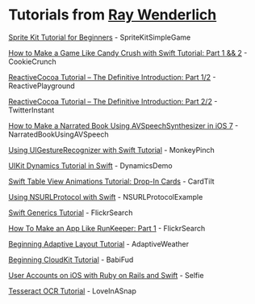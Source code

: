 # Tutorials from [Ray Wenderlich](http://www.raywenderlich.com)

[Sprite Kit Tutorial for Beginners](http://www.raywenderlich.com/42699/spritekit-tutorial-for-beginners) - SpriteKitSimpleGame

[How to Make a Game Like Candy Crush with Swift Tutorial: Part 1 && 2](http://www.raywenderlich.com/75270/make-game-like-candy-crush-with-swift-tutorial-part-1) - CookieCrunch

[ReactiveCocoa Tutorial – The Definitive Introduction: Part 1/2](http://www.raywenderlich.com/62699/reactivecocoa-tutorial-pt1) - ReactivePlayground

[ReactiveCocoa Tutorial – The Definitive Introduction: Part 2/2](http://www.raywenderlich.com/62699/reactivecocoa-tutorial-pt2) - TwitterInstant

[How to Make a Narrated Book Using AVSpeechSynthesizer in iOS 7](http://www.raywenderlich.com/64623/make-narrated-book-using-avspeechsynthesizer-ios-7) - NarratedBookUsingAVSpeech

[Using UIGestureRecognizer with Swift Tutorial](http://www.raywenderlich.com/76020/using-uigesturerecognizer-with-swift-tutorial) - MonkeyPinch

[UIKit Dynamics Tutorial in Swift](http://www.raywenderlich.com/76147/uikit-dynamics-tutorial-swift) - DynamicsDemo

[Swift Table View Animations Tutorial: Drop-In Cards](http://www.raywenderlich.com/76024/swift-table-view-animations-tutorial-drop-cards) - CardTilt

[Using NSURLProtocol with Swift](http://www.raywenderlich.com/76735/using-nsurlprotocol-swift) - NSURLProtocolExample

[Swift Generics Tutorial](http://www.raywenderlich.com/82572/swift-generics-tutorial) - FlickrSearch

[How To Make an App Like RunKeeper: Part 1](http://www.raywenderlich.com/73984/make-app-like-runkeeper-part-1) - FlickrSearch

[Beginning Adaptive Layout Tutorial](http://www.raywenderlich.com/83276/beginning-adaptive-layout-tutorial) - AdaptiveWeather

[Beginning CloudKit Tutorial](http://www.raywenderlich.com/83116/beginning-cloudkit-tutorial) - BabiFud

[User Accounts on iOS with Ruby on Rails and Swift](http://www.raywenderlich.com/85528/user-accounts-ios-ruby-rails-swift#next_section) - Selfie

[Tesseract OCR Tutorial](http://www.raywenderlich.com/93276/implementing-tesseract-ocr-ios) - LoveInASnap
